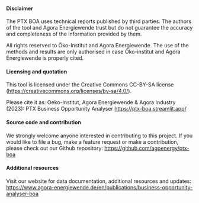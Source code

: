 #### Disclaimer

The PTX BOA uses technical reports published by third parties.
The authors of the tool and Agora Energiewende trust but do not guarantee
the accuracy and completeness of the information provided by them.

All rights reserved to Öko-Institut and Agora Energiewende.
The use of the methods and results are only authorised
in case Öko-institut and Agora Energiewende is properly cited.

#### Licensing and quotation

This tool is licensed under the Creative Commons CC-BY-SA license
(<https://creativecommons.org/licenses/by-sa/4.0/>).

Please cite it as: Oeko-Institut, Agora Energiewende & Agora Industry (2023):
PTX Business Opportunity Analyser
<https://ptx-boa.streamlit.app/>

#### Source code and contribution

We strongly welcome anyone interested in contributing to this project.
If you would like to file a bug, make a feature request
or make a contribution, please check out our Github repository:
<https://github.com/agoenergy/ptx-boa>

#### Additional resources

Visit our website for data documentation, additional resources and updates:
<https://www.agora-energiewende.de/en/publications/business-opportunity-analyser-boa>
